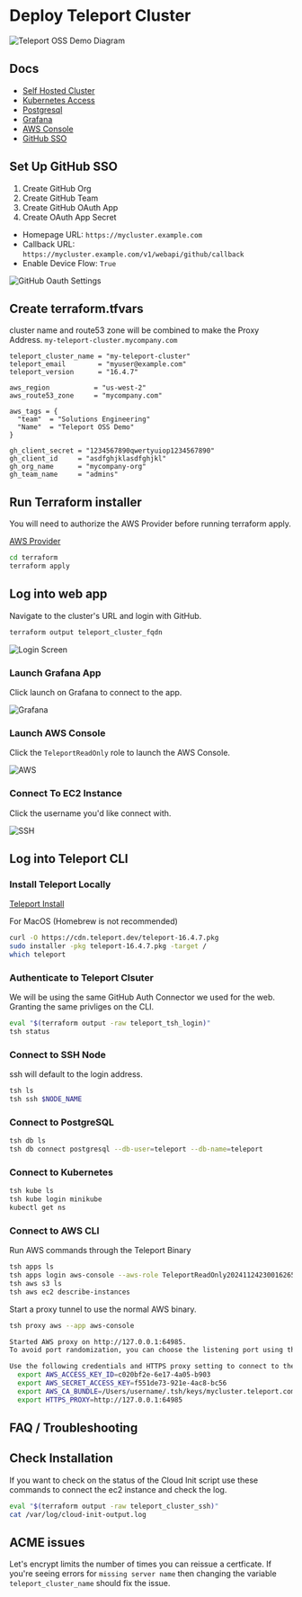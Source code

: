 # Deploy Teleport Cluster

![Teleport OSS Demo Diagram](./img/AWS-OSS-Teleport-Demo.png "Teleport OSS Demo Diagram")


## Docs
* [Self Hosted Cluster](https://goteleport.com/docs/admin-guides/deploy-a-cluster/linux-demo/)
* [Kubernetes Access](https://goteleport.com/docs/enroll-resources/kubernetes-access/getting-started/)
* [Postgresql](https://goteleport.com/docs/enroll-resources/database-access/enroll-self-hosted-databases/postgres-self-hosted/)
* [Grafana](https://goteleport.com/docs/enroll-resources/application-access/getting-started/)
* [AWS Console](https://goteleport.com/docs/enroll-resources/application-access/cloud-apis/aws-console/)
* [GitHub SSO](https://goteleport.com/docs/admin-guides/access-controls/sso/github-sso/#step-24-create-a-github-authentication-connector/)

## Set Up GitHub SSO

1. Create GitHub Org
1. Create GitHub Team
1. Create GitHub OAuth App
1. Create OAuth App Secret

* Homepage URL: `https://mycluster.example.com`
* Callback URL: `https://mycluster.example.com/v1/webapi/github/callback`
* Enable Device Flow: `True`

![GitHub Oauth Settings](./img/github-oauth.png)

## Create terraform.tfvars

cluster name and route53 zone will be combined to make the Proxy Address. `my-teleport-cluster.mycompany.com`

```hcl
teleport_cluster_name = "my-teleport-cluster"
teleport_email        = "myuser@example.com"
teleport_version      = "16.4.7"

aws_region           = "us-west-2"
aws_route53_zone     = "mycompany.com"

aws_tags = {
  "team"  = "Solutions Engineering"
  "Name"  = "Teleport OSS Demo"
}

gh_client_secret = "1234567890qwertyuiop1234567890"
gh_client_id     = "asdfghjklasdfghjkl"
gh_org_name      = "mycompany-org"
gh_team_name     = "admins"
```

## Run Terraform installer

You will need to authorize the AWS Provider before running terraform apply.

[AWS Provider](https://registry.terraform.io/providers/hashicorp/aws/latest/docs)

```sh
cd terraform
terraform apply
```

## Log into web app

Navigate to the cluster's URL and login with GitHub.

```sh
terraform output teleport_cluster_fqdn
```
![Login Screen](./img/login-screen.png)

### Launch Grafana App

Click launch on Grafana to connect to the app.

![Grafana](./img/grafana-launch.png)

### Launch AWS Console

Click the `TeleportReadOnly` role to launch the AWS Console.

![AWS](./img/aws-launch.png)

### Connect To EC2 Instance

Click the username you'd like connect with.

![SSH](./img/ssh-launch.png)

## Log into Teleport CLI

### Install Teleport Locally

[Teleport Install](https://goteleport.com/docs/installation/)

For MacOS (Homebrew is not recommended)
```sh
curl -O https://cdn.teleport.dev/teleport-16.4.7.pkg
sudo installer -pkg teleport-16.4.7.pkg -target /
which teleport
```

### Authenticate to Teleport Clsuter

We will be using the same GitHub Auth Connector we used for the web. Granting the same privliges on the CLI. 
```sh
eval "$(terraform output -raw teleport_tsh_login)"
tsh status
```

### Connect to SSH Node

ssh will default to the login address. 

```sh
tsh ls
tsh ssh $NODE_NAME
```

### Connect to PostgreSQL

```sh
tsh db ls
tsh db connect postgresql --db-user=teleport --db-name=teleport
```

### Connect to Kubernetes

```sh
tsh kube ls
tsh kube login minikube
kubectl get ns
```

### Connect to AWS CLI

Run AWS commands through the Teleport Binary
```sh
tsh apps ls
tsh apps login aws-console --aws-role TeleportReadOnly20241124230016265200000003
tsh aws s3 ls
tsh aws ec2 describe-instances
```

Start a proxy tunnel to use the normal AWS binary.
```sh
tsh proxy aws --app aws-console

Started AWS proxy on http://127.0.0.1:64985.
To avoid port randomization, you can choose the listening port using the --port flag.

Use the following credentials and HTTPS proxy setting to connect to the proxy:
  export AWS_ACCESS_KEY_ID=c020bf2e-6e17-4a05-b903
  export AWS_SECRET_ACCESS_KEY=f551de73-921e-4ac8-bc56
  export AWS_CA_BUNDLE=/Users/username/.tsh/keys/mycluster.teleport.com/username-app/mycluster.teleport.com/AWS-Console-localca.pem
  export HTTPS_PROXY=http://127.0.0.1:64985
```


## FAQ / Troubleshooting

## Check Installation

If you want to check on the status of the Cloud Init script use these commands to connect the ec2 instance and check the log.
```sh
eval "$(terraform output -raw teleport_cluster_ssh)"
cat /var/log/cloud-init-output.log
```

## ACME issues

Let's encrypt limits the number of times you can reissue a certficate. 
If you're seeing errors for `missing server name` then changing the variable `teleport_cluster_name` should fix the issue. 